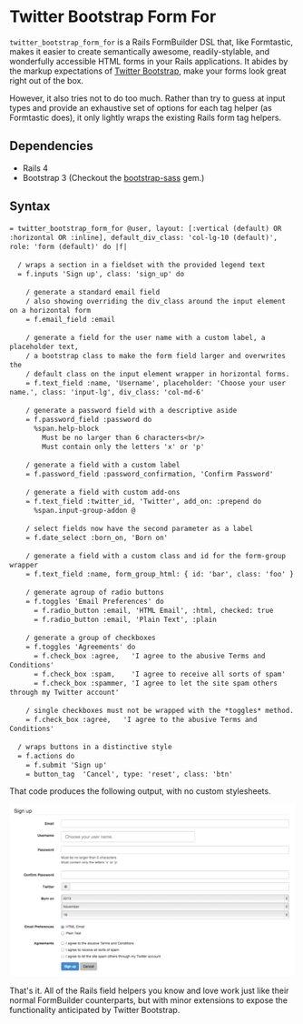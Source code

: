Twitter Bootstrap Form For
==========================

`twitter_bootstrap_form_for` is a Rails FormBuilder DSL that, like Formtastic,
makes it easier to create semantically awesome, readily-stylable, and
wonderfully accessible HTML forms in your Rails applications. It abides by
the markup expectations of [Twitter Bootstrap], make your forms look great right
out of the box.

However, it also tries not to do too much. Rather than try to guess at input
types and provide an exhaustive set of options for each tag helper (as
Formtastic does), it only lightly wraps the existing Rails form tag helpers.

## Dependencies ##

 * Rails 4
 * Bootstrap 3 (Checkout the [bootstrap-sass] gem.)

## Syntax ##

```haml
= twitter_bootstrap_form_for @user, layout: [:vertical (default) OR :horizontal OR :inline], default_div_class: 'col-lg-10 (default)', role: 'form (default)' do |f|

  / wraps a section in a fieldset with the provided legend text
  = f.inputs 'Sign up', class: 'sign_up' do

    / generate a standard email field
    / also showing overriding the div_class around the input element on a horizontal form
    = f.email_field :email

    / generate a field for the user name with a custom label, a placeholder text,
    / a bootstrap class to make the form field larger and overwrites the
    / default class on the input element wrapper in horizontal forms.
    = f.text_field :name, 'Username', placeholder: 'Choose your user name.', class: 'input-lg', div_class: 'col-md-6'

    / generate a password field with a descriptive aside
    = f.password_field :password do
      %span.help-block
        Must be no larger than 6 characters<br/>
        Must contain only the letters 'x' or 'p'

    / generate a field with a custom label
    = f.password_field :password_confirmation, 'Confirm Password'

    / generate a field with custom add-ons
    = f.text_field :twitter_id, 'Twitter', add_on: :prepend do
      %span.input-group-addon @

    / select fields now have the second parameter as a label
    = f.date_select :born_on, 'Born on'

    / generate a field with a custom class and id for the form-group wrapper
    = f.text_field :name, form_group_html: { id: 'bar', class: 'foo' }

    / generate agroup of radio buttons
    = f.toggles 'Email Preferences' do
      = f.radio_button :email, 'HTML Email', :html, checked: true
      = f.radio_button :email, 'Plain Text', :plain

    / generate a group of checkboxes
    = f.toggles 'Agreements' do
      = f.check_box :agree,   'I agree to the abusive Terms and Conditions'
      = f.check_box :spam,    'I agree to receive all sorts of spam'
      = f.check_box :spammer, 'I agree to let the site spam others through my Twitter account'

    / single checkboxes must not be wrapped with the *toggles* method.
    = f.check_box :agree,   'I agree to the abusive Terms and Conditions'

  / wraps buttons in a distinctive style
  = f.actions do
    = f.submit 'Sign up'
    = button_tag  'Cancel', type: 'reset', class: 'btn'
```

That code produces the following output, with no custom stylesheets.

![](examples/screenshot.png?raw=true)

That's it. All of the Rails field helpers you know and love work just like
their normal FormBuilder counterparts, but with minor extensions to expose
the functionality anticipated by Twitter Bootstrap.

[Twitter Bootstrap]: http://twitter.github.com/bootstrap
[bootstrap-sass]: https://github.com/twbs/bootstrap-sass
